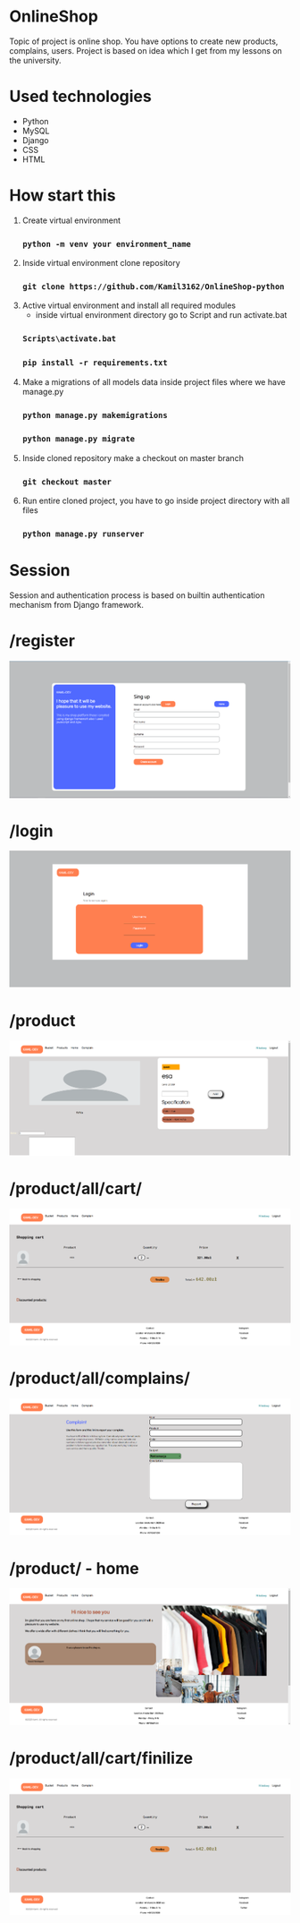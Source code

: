 # OnlineShop

Topic of project is online shop.
You have options to create new products, complains, users.
Project is based on idea which I get from my lessons on the university.

# Used technologies
+ Python
+ MySQL
+ Django
+ CSS
+ HTML

# How start this
1. Create virtual environment
    ### `python -m venv your environment_name`
2. Inside virtual environment clone repository 
    ### `git clone https://github.com/Kamil3162/OnlineShop-python `
3. Active virtual environment and install all required modules
    - inside virtual environment directory go to Script and run activate.bat 
    ### `Scripts\activate.bat`
    ### `pip install -r requirements.txt `
4. Make a migrations of all models data inside project files where we have manage.py 
    ### `python manage.py makemigrations`
    ### `python manage.py migrate`
5. Inside cloned repository make a checkout on master branch   
   ### `git checkout master`
6. Run entire cloned project, you have to go inside project directory with all files   
   ### `python manage.py runserver`

# Session
Session and authentication process is based on builtin authentication mechanism from Django framework.

# /register
![9.png](9.png)
# /login
![8.png](8.png)
# /product
![10.png](10.png)
# /product/all/cart/
![2.png](2.png)
# /product/all/complains/
![5.png](5.png)
# /product/  - home
![3.png](3.png)
# /product/all/cart/finilize
![2.png](2.png)


